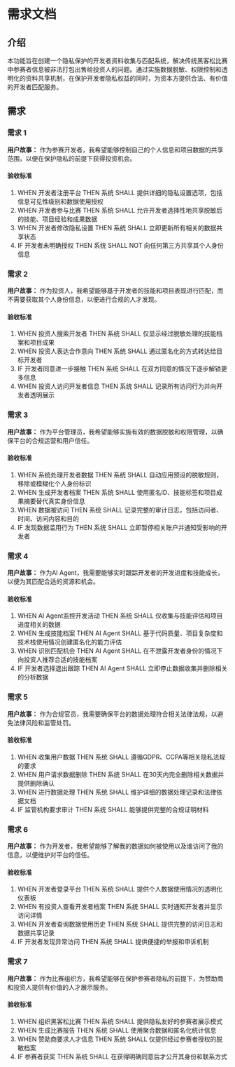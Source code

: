 # 需求文档

## 介绍

本功能旨在创建一个隐私保护的开发者资料收集与匹配系统，解决传统黑客松比赛中参赛者信息被非法打包出售给投资人的问题。通过实施数据脱敏、权限控制和透明化的资料共享机制，在保护开发者隐私权益的同时，为资本方提供合法、有价值的开发者匹配服务。

## 需求

### 需求 1

**用户故事：** 作为参赛开发者，我希望能够控制自己的个人信息和项目数据的共享范围，以便在保护隐私的前提下获得投资机会。

#### 验收标准

1. WHEN 开发者注册平台 THEN 系统 SHALL 提供详细的隐私设置选项，包括信息可见性级别和数据使用授权
2. WHEN 开发者参与比赛 THEN 系统 SHALL 允许开发者选择性地共享脱敏后的技能、项目经验和成果数据
3. WHEN 开发者修改隐私设置 THEN 系统 SHALL 立即更新所有相关的数据共享状态
4. IF 开发者未明确授权 THEN 系统 SHALL NOT 向任何第三方共享其个人身份信息

### 需求 2

**用户故事：** 作为投资人，我希望能够基于开发者的技能和项目表现进行匹配，而不需要获取其个人身份信息，以便进行合规的人才发现。

#### 验收标准

1. WHEN 投资人搜索开发者 THEN 系统 SHALL 仅显示经过脱敏处理的技能档案和项目成果
2. WHEN 投资人表达合作意向 THEN 系统 SHALL 通过匿名化的方式转达给目标开发者
3. IF 开发者同意进一步接触 THEN 系统 SHALL 在双方同意的情况下逐步解锁更多信息
4. WHEN 投资人访问开发者信息 THEN 系统 SHALL 记录所有访问行为并向开发者透明展示

### 需求 3

**用户故事：** 作为平台管理员，我希望能够实施有效的数据脱敏和权限管理，以确保平台的合规运营和用户信任。

#### 验收标准

1. WHEN 系统处理开发者数据 THEN 系统 SHALL 自动应用预设的脱敏规则，移除或模糊化个人身份标识
2. WHEN 生成开发者档案 THEN 系统 SHALL 使用匿名ID、技能标签和项目成果摘要替代真实身份信息
3. WHEN 数据被访问 THEN 系统 SHALL 记录完整的审计日志，包括访问者、时间、访问内容和目的
4. IF 发现数据滥用行为 THEN 系统 SHALL 立即暂停相关账户并通知受影响的开发者

### 需求 4

**用户故事：** 作为AI Agent，我需要能够实时跟踪开发者的开发进度和技能成长，以便为其匹配合适的资源和机会。

#### 验收标准

1. WHEN AI Agent监控开发活动 THEN 系统 SHALL 仅收集与技能评估和项目进度相关的数据
2. WHEN 生成技能档案 THEN AI Agent SHALL 基于代码质量、项目复杂度和技术栈使用情况创建匿名化的能力评估
3. WHEN 识别匹配机会 THEN AI Agent SHALL 在不泄露开发者身份的情况下向投资人推荐合适的技能档案
4. IF 开发者选择退出跟踪 THEN AI Agent SHALL 立即停止数据收集并删除相关的分析数据

### 需求 5

**用户故事：** 作为合规官员，我需要确保平台的数据处理符合相关法律法规，以避免法律风险和监管处罚。

#### 验收标准

1. WHEN 收集用户数据 THEN 系统 SHALL 遵循GDPR、CCPA等相关隐私法规的要求
2. WHEN 用户请求数据删除 THEN 系统 SHALL 在30天内完全删除相关数据并提供删除确认
3. WHEN 进行数据处理 THEN 系统 SHALL 维护详细的数据处理记录和法律依据文档
4. IF 监管机构要求审计 THEN 系统 SHALL 能够提供完整的合规证明材料

### 需求 6

**用户故事：** 作为开发者，我希望能够了解我的数据如何被使用以及谁访问了我的信息，以便维护对平台的信任。

#### 验收标准

1. WHEN 开发者登录平台 THEN 系统 SHALL 提供个人数据使用情况的透明化仪表板
2. WHEN 有投资人查看开发者档案 THEN 系统 SHALL 实时通知开发者并显示访问详情
3. WHEN 开发者查询数据使用历史 THEN 系统 SHALL 提供完整的访问日志和数据共享记录
4. IF 开发者发现异常访问 THEN 系统 SHALL 提供便捷的举报和申诉机制

### 需求 7

**用户故事：** 作为比赛组织方，我希望能够在保护参赛者隐私的前提下，为赞助商和投资人提供有价值的人才展示服务。

#### 验收标准

1. WHEN 组织黑客松比赛 THEN 系统 SHALL 提供隐私友好的参赛者展示模式
2. WHEN 生成比赛报告 THEN 系统 SHALL 使用聚合数据和匿名化统计信息
3. WHEN 赞助商要求人才信息 THEN 系统 SHALL 仅提供经过参赛者授权的脱敏档案
4. IF 参赛者获奖 THEN 系统 SHALL 在获得明确同意后才公开其身份和联系方式